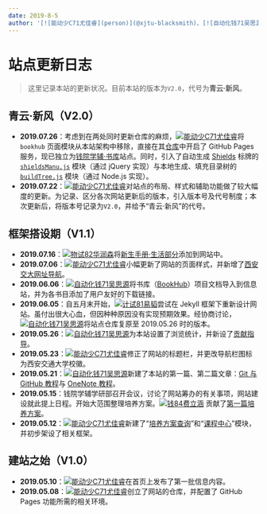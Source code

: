 ```yaml
---
date: 2019-8-5
author: '[![能动少C71尤佳睿](person)](@xjtu-blacksmith)、[![自动化钱71吴思源](person)](@edmundwsy)'
---
```


# 站点更新日志
> 这里记录本站的更新状况。目前本站的版本为`V2.0`，代号为**青云·新风**。

## 青云·新风（V2.0）
- **2019.07.26**：考虑到在两处同时更新仓库的麻烦，[![能动少C71尤佳睿](person)](@xjtu-blacksmith)将 `bookhub` 页面模块从本站架构中移除，直接在其[仓库](https://github.com/qyxf/BookHub/)中开启了 GitHub Pages 服务，现已独立为[钱院学辅·书库](/BookHub/)站点。同时，引入了自动生成 [Shields](https://shields.io) 标牌的 [`shieldsManu.js`](https://github.com/qyxf/qyxf.github.io/blob/master/assets/js/shieldsManu.js) 模块（通过 jQuery 实现）与本地生成、填充目录树的 [`buildTree.js`](https://github.com/qyxf/BookHub/blob/master/buildTree.js) 模块（通过 Node.js 实现）。
- **2019.07.22**：[![能动少C71尤佳睿](person)](@xjtu-blacksmith)对站点的布局、样式和辅助功能做了较大幅度的更新。为记录、区分各次网站更新后的版本，引入版本号及代号制度；本次更新后，将版本号记录为`V2.0`，并给予“青云·新风”的代号。

## 框架搭设期（V1.1）
- **2019.07.16**：[![物试82华润森](person)](@RunsenHua)将[新生手册·生活部分](/intro/life-in-xjtu)添加到网站中。
- **2019.07.06**：[![能动少C71尤佳睿](person)](@xjtu-blacksmith)小幅更新了网站的页面样式，并新增了[西安交大网址导航](/navigator)。
- **2019.06.06**：[![自动化钱71吴思源](person)](@edmundwsy)将书库（[BookHub](https://github.com/qyxf/BookHub/)）项目文档导入到信息站，并为各书目添加了用户友好的下载链接。
- **2019.06.05**：自五月末开始，[![计试81易韬](person)](@NODDeeVan)尝试在 Jekyll 框架下重新设计网站。虽付出很大心血，但因种种原因没有实现预期效果。经协商讨论，[![自动化钱71吴思源](person)](@edmundwsy)将站点仓库复原至 2019.05.26 时的版本。
- **2019.05.26**：[![自动化钱71吴思源](person)](@edmundwsy)为本站设置了浏览统计，并新设了[贡献指导](/contribution)。
- **2019.05.23**：[![能动少C71尤佳睿](person)](@xjtu-blacksmith)修正了网站的标题栏，并更改导航栏图标为西安交通大学校徽。
- **2019.05.21**：[![自动化钱71吴思源](person)](@edmundwsy)新建了本站的第一篇、第二篇文章：[Git 与 GitHub 教程](/totorials/git-github)与 [OneNote 教程](/tutorials/onenote)。
- **2019.05.15**：钱院学辅学研部召开会议，讨论了网站筹办的有关事项，网站建设就此提上日程。开始大范围整理培养方案。[![钱84费立涵](person)](@a05323749033) 贡献了[第一篇培养方案](/program/qianxuesen)。
- **2019.05.12**：[![能动少C71尤佳睿](person)](@xjtu-blacksmith)新建了“[培养方案查询](/program/)”和“[课程中心](/course/)”模块，并初步架设了相关框架。

## 建站之始（V1.0）
- **2019.05.10**：[![能动少C71尤佳睿](person)](@xjtu-blacksmith)在首页上发布了第一批信息内容。
- **2019.05.08**：[![能动少C71尤佳睿](person)](@xjtu-blacksmith)创立了网站的仓库，并配置了 GitHub Pages 功能所需的相关环境。

